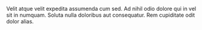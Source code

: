 Velit atque velit expedita assumenda cum sed.
Ad nihil odio dolore qui in vel sit in numquam.
Soluta nulla doloribus aut consequatur.
Rem cupiditate odit dolor alias.